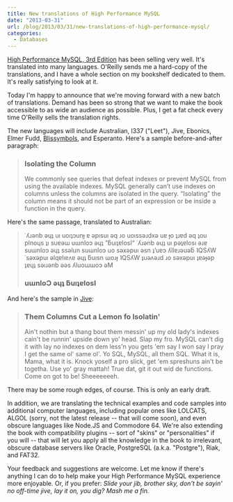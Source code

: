 ```yaml
---
title: New translations of High Performance MySQL
date: "2013-03-31"
url: /blog/2013/03/31/new-translations-of-high-performance-mysql/
categories:
  - Databases
---
```

[High Performance MySQL, 3rd Edition](http://www.highperfmysql.com/) has been selling very well. It's translated into many languages. O'Reilly sends me a hard-copy of the translations, and I have a whole section on my bookshelf dedicated to them. It's really satisfying to look at it.

Today I'm happy to announce that we're moving forward with a new batch of translations. Demand has been so strong that we want to make the book accessible to as wide an audience as possible. Plus, I get a fat check every time O'Reilly sells the translation rights.

The new languages will include Australian, l337 ("Leet"), Jive, Ebonics, Elmer Fudd, [Blissymbols](http://en.wikipedia.org/wiki/Blissymbols), and Esperanto. Here's a sample before-and-after paragraph:

> ### Isolating the Column
> 
> We commonly see queries that defeat indexes or prevent MySQL from using the available indexes. MySQL generally can’t use indexes on columns unless the columns are isolated in the query. “Isolating” the column means it should not be part of an expression or be inside a function in the query.

Here's the same passage, translated to Australian:

> &#729;&#654;&#633;&#477;nb &#477;&#613;&#647; u&#305; uo&#305;&#647;&#596;un&#607; &#592; &#477;p&#305;su&#305; &#477;q &#633;o uo&#305;ss&#477;&#633;dx&#477; u&#592; &#607;o &#647;&#633;&#592;d &#477;q &#647;ou plno&#613;s &#647;&#305; su&#592;&#477;&#623; u&#623;nlo&#596; &#477;&#613;&#647; ”&#387;u&#305;&#647;&#592;losI“ &#729;&#654;&#633;&#477;nb &#477;&#613;&#647; u&#305; p&#477;&#647;&#592;los&#305; &#477;&#633;&#592; su&#623;nlo&#596; &#477;&#613;&#647; ss&#477;lun su&#623;nlo&#596; uo s&#477;x&#477;pu&#305; &#477;sn &#647;’u&#592;&#596; &#654;ll&#592;&#633;&#477;u&#477;&#387; &#741;QS&#654;W &#729;s&#477;x&#477;pu&#305; &#477;lq&#592;l&#305;&#592;&#652;&#592; &#477;&#613;&#647; &#387;u&#305;sn &#623;o&#633;&#607; &#741;QS&#654;W &#647;u&#477;&#652;&#477;&#633;d &#633;o s&#477;x&#477;pu&#305; &#647;&#592;&#477;&#607;&#477;p &#647;&#592;&#613;&#647; s&#477;&#305;&#633;&#477;nb &#477;&#477;s &#654;luo&#623;&#623;o&#596; &#477;M
> 
> ### u&#623;nlo&#390; &#477;&#613;&#647; &#387;u&#305;&#647;&#592;losI

And here's the sample in [Jive](http://www.youtube.com/watch?v=TVJPB3W54Tc):

> ### Them Columns Cut a Lemon fo Isolatin'
> 
> Ain't nothin but a thang bout them messin' up my old lady's indexes cain't be runnin' upside down yo' head. Slap my fro. MySQL can't dig it with lay no indexes on dem less'n you gets 'em say I won say I pray I get the same ol' same ol'. Yo SQL, MySQL, all them SQL. What it is, Mama, what it is. Knock yoself a pro slick, get 'em spreshuns ain't be togetha. Use yo' gray mattah! True dat, git it out wid de functions. Come on got to be! Sheeeeeeeh.

There may be some rough edges, of course. This is only an early draft.

In addition, we are translating the technical examples and code samples into additional computer languages, including popular ones like LOLCATS, ALGOL (sorry, not the latest release -- that will come soon), and even obscure languages like Node.JS and Commodore 64. We're also extending the book with compatibility plugins -- sort of "skins" or "personalities" if you will -- that will let you apply all the knowledge in the book to irrelevant, obscure database servers like Oracle, PostgreSQL (a.k.a. "Postgre"), Riak, and FAT32.

Your feedback and suggestions are welcome. Let me know if there's anything I can do to help make your High Performance MySQL experience more enjoyable. Or, if you prefer: *Slide your jib, brother sky, don't be sayin' no off-time jive, lay it on, you dig? Mash me a fin.*


